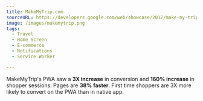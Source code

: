 ```yaml
---
title: MakeMyTrip.com
sourceURL: https://developers.google.com/web/showcase/2017/make-my-trip
image: /images/makemytrip.png
tags:
  - Travel
  - Home Screen
  - E-commerce
  - Notifications
  - Service Worker

---
```


MakeMyTrip's PWA saw a **3X increase** in conversion and **160% increase** in shopper sessions. Pages are **38% faster**. First time shoppers are 3X more likely to convert on the PWA than in native app.
